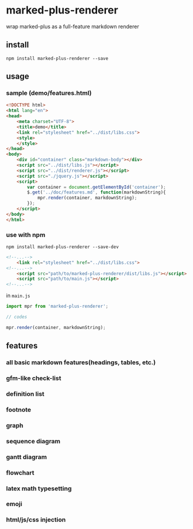 # marked-plus-renderer

wrap marked-plus as a full-feature markdown renderer

## install

`npm install marked-plus-renderer --save`

## usage

### sample (demo/features.html)

```html
<!DOCTYPE html>
<html lang="en">
<head>
    <meta charset="UTF-8">
    <title>demo</title>
    <link rel="stylesheet" href="../dist/libs.css">
    <style>
    </style>
</head>
<body>
    <div id="container" class="markdown-body"></div>
    <script src="../dist/libs.js"></script>
    <script src="../dist/renderer.js"></script>
    <script src="./jquery.js"></script>
    <script>
        var container = document.getElementById('container');
        $.get('../doc/features.md', function(markdownString){
            mpr.render(container, markdownString);
        });
    </script>
</body>
</html>
```

### use with npm

```shell
npm install marked-plus-renderer --save-dev
```

```html
<!--...-->
    <link rel="stylesheet" href="../dist/libs.css">
<!--...-->
    <script src="path/to/marked-plus-renderer/dist/libs.js"></script>
    <script src="path/to/main.js"></script>
<!--...-->
```

in `main.js`

```javascript
import mpr from 'marked-plus-renderer'; 

// codes

mpr.render(container, markdownString);
```

## features

### all basic markdown features(headings, tables, etc.)

### gfm-like check-list

### definition list

### footnote

### graph

### sequence diagram

### gantt diagram

### flowchart

### latex math typesetting

### emoji

### html/js/css injection
